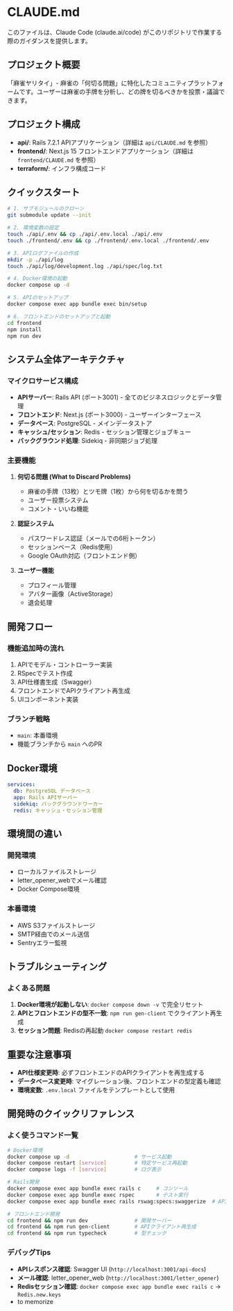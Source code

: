 # CLAUDE.md

このファイルは、Claude Code (claude.ai/code) がこのリポジトリで作業する際のガイダンスを提供します。

## プロジェクト概要

「麻雀ヤリタイ」- 麻雀の「何切る問題」に特化したコミュニティプラットフォームです。ユーザーは麻雀の手牌を分析し、どの牌を切るべきかを投票・議論できます。

## プロジェクト構成

- **api/**: Rails 7.2.1 APIアプリケーション（詳細は `api/CLAUDE.md` を参照）
- **frontend/**: Next.js 15 フロントエンドアプリケーション（詳細は `frontend/CLAUDE.md` を参照）
- **terraform/**: インフラ構成コード

## クイックスタート

```bash
# 1. サブモジュールのクローン
git submodule update --init

# 2. 環境変数の設定
touch ./api/.env && cp ./api/.env.local ./api/.env
touch ./frontend/.env && cp ./frontend/.env.local ./frontend/.env

# 3. APIログファイルの作成
mkdir -p ./api/log
touch ./api/log/development.log ./api/spec/log.txt

# 4. Docker環境の起動
docker compose up -d

# 5. APIのセットアップ
docker compose exec app bundle exec bin/setup

# 6. フロントエンドのセットアップと起動
cd frontend
npm install
npm run dev
```

## システム全体アーキテクチャ

### マイクロサービス構成
- **APIサーバー**: Rails API (ポート3001) - 全てのビジネスロジックとデータ管理
- **フロントエンド**: Next.js (ポート3000) - ユーザーインターフェース
- **データベース**: PostgreSQL - メインデータストア
- **キャッシュ/セッション**: Redis - セッション管理とジョブキュー
- **バックグラウンド処理**: Sidekiq - 非同期ジョブ処理

### 主要機能

1. **何切る問題 (What to Discard Problems)**
   - 麻雀の手牌（13枚）とツモ牌（1枚）から何を切るかを問う
   - ユーザー投票システム
   - コメント・いいね機能

2. **認証システム**
   - パスワードレス認証（メールでの6桁トークン）
   - セッションベース（Redis使用）
   - Google OAuth対応（フロントエンド側）

3. **ユーザー機能**
   - プロフィール管理
   - アバター画像（ActiveStorage）
   - 退会処理

## 開発フロー

### 機能追加時の流れ
1. APIでモデル・コントローラー実装
2. RSpecでテスト作成
3. API仕様書生成（Swagger）
4. フロントエンドでAPIクライアント再生成
5. UIコンポーネント実装

### ブランチ戦略
- `main`: 本番環境
- 機能ブランチから `main` へのPR

## Docker環境

```yaml
services:
  db: PostgreSQL データベース
  app: Rails APIサーバー
  sidekiq: バックグラウンドワーカー
  redis: キャッシュ・セッション管理
```

## 環境間の違い

### 開発環境
- ローカルファイルストレージ
- letter_opener_webでメール確認
- Docker Compose環境

### 本番環境
- AWS S3ファイルストレージ
- SMTP経由でのメール送信
- Sentryエラー監視

## トラブルシューティング

### よくある問題
1. **Docker環境が起動しない**: `docker compose down -v` で完全リセット
2. **APIとフロントエンドの型不一致**: `npm run gen-client` でクライアント再生成
3. **セッション問題**: Redisの再起動 `docker compose restart redis`

## 重要な注意事項

- **API仕様変更時**: 必ずフロントエンドのAPIクライアントを再生成する
- **データベース変更時**: マイグレーション後、フロントエンドの型定義も確認
- **環境変数**: `.env.local` ファイルをテンプレートとして使用

## 開発時のクイックリファレンス

### よく使うコマンド一覧
```bash
# Docker環境
docker compose up -d                     # サービス起動
docker compose restart [service]         # 特定サービス再起動
docker compose logs -f [service]         # ログ表示

# Rails開発
docker compose exec app bundle exec rails c     # コンソール
docker compose exec app bundle exec rspec       # テスト実行
docker compose exec app bundle exec rails rswag:specs:swaggerize  # API仕様生成

# フロントエンド開発
cd frontend && npm run dev               # 開発サーバー
cd frontend && npm run gen-client        # APIクライアント再生成
cd frontend && npm run typecheck         # 型チェック
```

### デバッグTips
- **APIレスポンス確認**: Swagger UI (`http://localhost:3001/api-docs`)
- **メール確認**: letter_opener_web (`http://localhost:3001/letter_opener`)
- **Redisセッション確認**: `docker compose exec app bundle exec rails c` → `Redis.new.keys`
- to memorize
